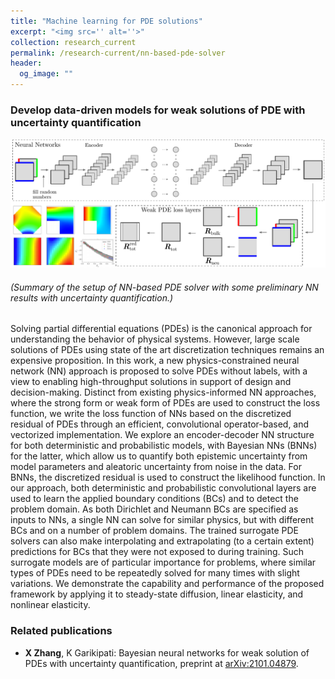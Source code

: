 ```yaml
---
title: "Machine learning for PDE solutions"
excerpt: "<img src='' alt=''>"
collection: research_current
permalink: /research-current/nn-based-pde-solver
header: 
  og_image: ""
---
```


### Develop data-driven models for weak solutions of PDE with uncertainty quantification

<p style="text-align:center">
<img src="/images/research/pde/pde-solver.png" alt="" width="800px" > 

<h6>(Summary of the setup of NN-based PDE solver with some preliminary NN results with uncertainty quantification.)</h6>
</p>

Solving partial differential equations (PDEs) is the canonical approach for understanding the behavior of physical systems. However, large scale solutions of PDEs using state of the art discretization techniques remains an expensive proposition. In this work, a new physics-constrained neural network (NN) approach is proposed to solve PDEs without labels, with a view to enabling high-throughput solutions in support of design and decision-making. Distinct from existing physics-informed NN approaches, where the strong form or weak form of PDEs are used to construct the loss function, we write the loss function of NNs based on the discretized residual of PDEs through an efficient, convolutional operator-based, and vectorized implementation. We explore an encoder-decoder NN structure for both deterministic and probabilistic models, with Bayesian NNs (BNNs) for the latter, which allow us to quantify both epistemic uncertainty from model parameters and aleatoric uncertainty from noise in the data. For BNNs, the discretized residual is used to construct the likelihood function. In our approach, both deterministic and probabilistic convolutional layers are used to learn the applied boundary conditions (BCs) and to detect the problem domain. As both Dirichlet and Neumann BCs are specified as inputs to NNs, a single NN can solve for similar physics, but with different BCs and on a number of problem domains. The trained surrogate PDE solvers can also make interpolating and extrapolating (to a certain extent) predictions for BCs that they were not exposed to during training. Such surrogate models are of particular importance for problems, where similar types of PDEs need to be repeatedly solved for many times with slight variations. We demonstrate the capability and performance of the proposed framework by applying it to steady-state diffusion, linear elasticity, and nonlinear elasticity.

### Related publications

* <b>X Zhang</b>, K Garikipati: Bayesian neural networks for weak solution of PDEs with uncertainty quantification, preprint at [arXiv:2101.04879](https://arxiv.org/abs/2101.04879). 
